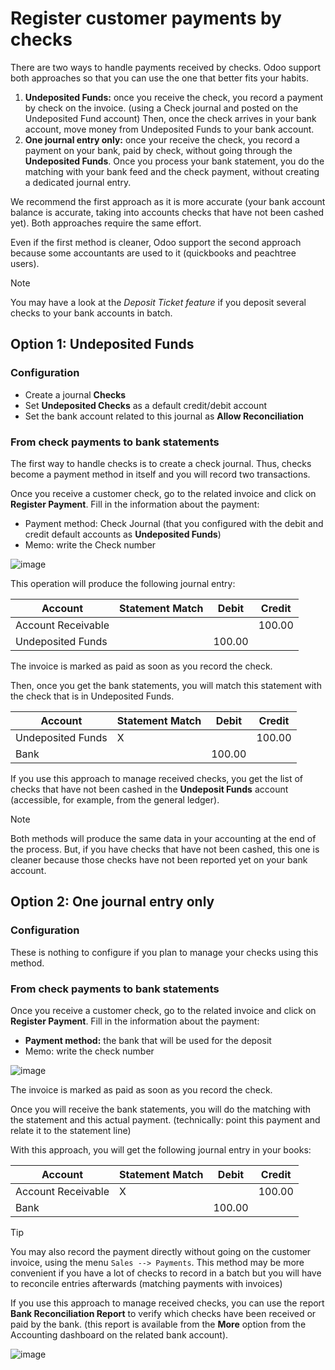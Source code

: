 # Register customer payments by checks

There are two ways to handle payments received by checks. Odoo support
both approaches so that you can use the one that better fits your
habits.

1.  **Undeposited Funds:** once you receive the check, you record a
    payment by check on the invoice. (using a Check journal and posted
    on the Undeposited Fund account) Then, once the check arrives in
    your bank account, move money from Undeposited Funds to your bank
    account.
2.  **One journal entry only:** once your receive the check, you record
    a payment on your bank, paid by check, without going through the
    **Undeposited Funds**. Once you process your bank statement, you do
    the matching with your bank feed and the check payment, without
    creating a dedicated journal entry.

We recommend the first approach as it is more accurate (your bank
account balance is accurate, taking into accounts checks that have not
been cashed yet). Both approaches require the same effort.

Even if the first method is cleaner, Odoo support the second approach
because some accountants are used to it (quickbooks and peachtree
users).

<div class="note">

<div class="title">

Note

</div>

You may have a look at the *Deposit Ticket feature* if you deposit
several checks to your bank accounts in batch.

</div>

## Option 1: Undeposited Funds

### Configuration

  - Create a journal **Checks**
  - Set **Undeposited Checks** as a default credit/debit account
  - Set the bank account related to this journal as **Allow
    Reconciliation**

### From check payments to bank statements

The first way to handle checks is to create a check journal. Thus,
checks become a payment method in itself and you will record two
transactions.

Once you receive a customer check, go to the related invoice and click
on **Register Payment**. Fill in the information about the payment:

  - Payment method: Check Journal (that you configured with the debit
    and credit default accounts as **Undeposited Funds**)
  - Memo: write the Check number

![image](check/check02.png)

This operation will produce the following journal entry:

| Account            | Statement Match | Debit  | Credit |
| ------------------ | --------------- | ------ | ------ |
| Account Receivable |                 |        | 100.00 |
| Undeposited Funds  |                 | 100.00 |        |

The invoice is marked as paid as soon as you record the check.

Then, once you get the bank statements, you will match this statement
with the check that is in Undeposited Funds.

| Account           | Statement Match | Debit  | Credit |
| ----------------- | --------------- | ------ | ------ |
| Undeposited Funds | X               |        | 100.00 |
| Bank              |                 | 100.00 |        |

If you use this approach to manage received checks, you get the list of
checks that have not been cashed in the **Undeposit Funds** account
(accessible, for example, from the general ledger).

<div class="note">

<div class="title">

Note

</div>

Both methods will produce the same data in your accounting at the end of
the process. But, if you have checks that have not been cashed, this one
is cleaner because those checks have not been reported yet on your bank
account.

</div>

## Option 2: One journal entry only

### Configuration

These is nothing to configure if you plan to manage your checks using
this method.

### From check payments to bank statements

Once you receive a customer check, go to the related invoice and click
on **Register Payment**. Fill in the information about the payment:

  - **Payment method:** the bank that will be used for the deposit
  - Memo: write the check number

![image](check/check03.png)

The invoice is marked as paid as soon as you record the check.

Once you will receive the bank statements, you will do the matching with
the statement and this actual payment. (technically: point this payment
and relate it to the statement line)

With this approach, you will get the following journal entry in your
books:

| Account            | Statement Match | Debit  | Credit |
| ------------------ | --------------- | ------ | ------ |
| Account Receivable | X               |        | 100.00 |
| Bank               |                 | 100.00 |        |

<div class="tip">

<div class="title">

Tip

</div>

You may also record the payment directly without going on the customer
invoice, using the menu `Sales --> Payments`. This method may be more
convenient if you have a lot of checks to record in a batch but you will
have to reconcile entries afterwards (matching payments with invoices)

</div>

If you use this approach to manage received checks, you can use the
report **Bank Reconciliation Report** to verify which checks have been
received or paid by the bank. (this report is available from the
**More** option from the Accounting dashboard on the related bank
account).

![image](check/check01.png)
